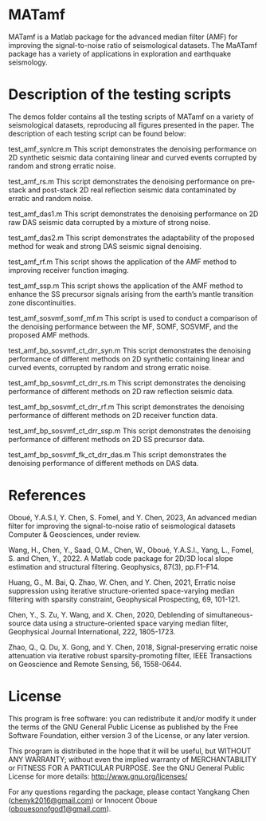# MATamf
MATamf is a Matlab package for the advanced median filter (AMF) for improving the signal-to-noise ratio of seismological datasets. The MaATamf package has a variety of applications in exploration and earthquake seismology.

# Description of the testing scripts

The demos folder contains all the testing scripts of MATamf on a variety of seismological datasets, reproducing all figures presented in the paper. The description of each testing
script can be found below:

test_amf_synlcre.m This script demonstrates the denoising performance on 2D synthetic seismic data containing linear and curved events corrupted by random and strong erratic noise.

test_amf_rs.m This script demonstrates the denoising performance on pre-stack and post-stack 2D real reflection seismic data contaminated by erratic and random noise.

test_amf_das1.m This script demonstrates the denoising performance on 2D raw DAS seismic data corrupted by a mixture of strong noise.

test_amf_das2.m This script demonstrates the adaptability of the proposed method for weak and strong DAS seismic signal denoising.

test_amf_rf.m This script shows the application of the AMF method to improving receiver function imaging.

test_amf_ssp.m This script shows the application of the AMF method to enhance the SS precursor signals arising from the earth’s mantle transition zone discontinuities.

test_amf_sosvmf_somf_mf.m This script is used to conduct a comparison of the denoising performance between the MF, SOMF, SOSVMF, and the proposed AMF methods.

test_amf_bp_sosvmf_ct_drr_syn.m This script demonstrates the denoising performance of different methods on 2D synthetic containing linear and curved events, corrupted by random and strong erratic noise.

test_amf_bp_sosvmf_ct_drr_rs.m This script demonstrates the denoising performance of different methods on 2D raw reflection seismic data.

test_amf_bp_sosvmf_ct_drr_rf.m This script demonstrates the denoising performance of different methods on 2D receiver function data.

test_amf_bp_sosvmf_ct_drr_ssp.m This script demonstrates the denoising performance of different methods on 2D SS precursor data.

test_amf_bp_sosvmf_fk_ct_drr_das.m This script demonstrates the denoising performance of different methods on DAS data.


# References

Oboué, Y.A.S.I, Y. Chen, S. Fomel, and Y. Chen, 2023, An advanced median filter for improving the signal-to-noise ratio of seismological datasets Computer & Geosciences, under review.

Wang, H., Chen, Y., Saad, O.M., Chen, W., Oboué, Y.A.S.I., Yang, L., Fomel, S. and Chen, Y., 2022. A Matlab code package for 2D/3D local slope estimation and structural filtering. Geophysics, 87(3), pp.F1–F14.

Huang, G., M. Bai, Q. Zhao, W. Chen, and Y. Chen, 2021, Erratic noise suppression using iterative structure-oriented space-varying median filtering with sparsity constraint, Geophysical Prospecting, 69, 101-121.

Chen, Y., S. Zu, Y. Wang, and X. Chen, 2020, Deblending of simultaneous-source data using a structure-oriented space varying median filter, Geophysical Journal International, 222, 1805-1723.

Zhao, Q., Q. Du, X. Gong, and Y. Chen, 2018, Signal-preserving erratic noise attenuation via iterative robust sparsity-promoting filter, IEEE Transactions on Geoscience and Remote Sensing, 56, 1558-0644.

# License

This program is free software: you can redistribute it and/or modify
it under the terms of the GNU General Public License as published
by the Free Software Foundation, either version 3 of the License, or
any later version.

This program is distributed in the hope that it will be useful,
but WITHOUT ANY WARRANTY; without even the implied warranty of
MERCHANTABILITY or FITNESS FOR A PARTICULAR PURPOSE.  See the
GNU General Public License for more details: http://www.gnu.org/licenses/

For any questions regarding the package, please contact Yangkang Chen (chenyk2016@gmail.com) or Innocent Oboue (obouesonofgod1@gmail.com).
